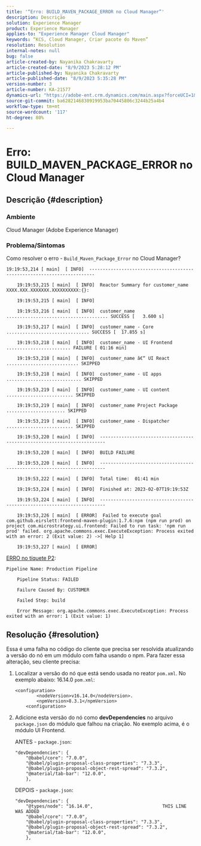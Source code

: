 ```yaml
---
title: '“Erro: BUILD_MAVEN_PACKAGE_ERROR no Cloud Manager”'
description: Descrição
solution: Experience Manager
product: Experience Manager
applies-to: "Experience Manager Cloud Manager"
keywords: “KCS, Cloud Manager, Criar pacote do Maven”
resolution: Resolution
internal-notes: null
bug: false
article-created-by: Nayanika Chakravarty
article-created-date: "8/9/2023 5:28:12 PM"
article-published-by: Nayanika Chakravarty
article-published-date: "8/9/2023 5:35:28 PM"
version-number: 3
article-number: KA-21577
dynamics-url: "https://adobe-ent.crm.dynamics.com/main.aspx?forceUCI=1&pagetype=entityrecord&etn=knowledgearticle&id=362efd18-da36-ee11-bdf4-6045bd006b4b"
source-git-commit: ba6282146830919953ba70445806c3244b25a4b4
workflow-type: tm+mt
source-wordcount: '117'
ht-degree: 80%

---
```


# Erro: BUILD_MAVEN_PACKAGE_ERROR no Cloud Manager

## Descrição {#description}


### Ambiente

Cloud Manager (Adobe Experience Manager)

### Problema/Sintomas

Como resolver o erro - `Build_Maven_Package_Error` no Cloud Manager?


```
19:19:53,214 [ main]  [ INFO]  ------------------------------------------------------------------------

    19:19:53,215 [ main]  [ INFO]  Reactor Summary for customer_name XXXX.XXX.XXXXXXX.XXXXXXXXXX:{}:

    19:19:53,215 [ main]  [ INFO] 

    19:19:53,216 [ main]  [ INFO]  customer_name ...................................... SUCCESS [   3.600 s] 

    19:19:53,217 [ main]  [ INFO]  customer_name - Core ............................... SUCCESS [  17.855 s] 

    19:19:53,218 [ main]  [ INFO]  customer_name - UI Frontend ........................ FAILURE [ 01:16 min] 

    19:19:53,218 [ main]  [ INFO]  customer_name â€“ UI React ........................... SKIPPED

    19:19:53,218 [ main]  [ INFO]  customer_name - UI apps ............................ SKIPPED

    19:19:53,219 [ main]  [ INFO]  customer_name - UI content ......................... SKIPPED

    19:19:53,219 [ main]  [ INFO]  customer_name Project Package ...................... SKIPPED

    19:19:53,219 [ main]  [ INFO]  customer_name - Dispatcher ......................... SKIPPED

    19:19:53,220 [ main]  [ INFO]  ------------------------------------------------------------------------

    19:19:53,220 [ main]  [ INFO]  BUILD FAILURE

    19:19:53,220 [ main]  [ INFO]  ------------------------------------------------------------------------

    19:19:53,222 [ main]  [ INFO]  Total time:  01:41 min

    19:19:53,224 [ main]  [ INFO]  Finished at: 2023-02-07T19:19:53Z

    19:19:53,224 [ main]  [ INFO]  ------------------------------------------------------------------------

    19:19:53,226 [ main]  [ ERROR]  Failed to execute goal com.github.eirslett:frontend-maven-plugin:1.7.6:npm (npm run prod) on project com.microstrategy.ui.frontend: Failed to run task: 'npm run prod' failed. org.apache.commons.exec.ExecuteException: Process exited with an error: 2 (Exit value: 2) ->[ Help 1] 

    19:19:53,227 [ main]  [ ERROR]
```


<u>ERRO no tíquete P2</u>:


```
Pipeline Name: Production Pipeline

    Pipeline Status: FAILED

    Failure Caused By: CUSTOMER

    Failed Step: build

    Error Message: org.apache.commons.exec.ExecuteException: Process exited with an error: 1 (Exit value: 1)
```



## Resolução {#resolution}


Essa é uma falha no código do cliente que precisa ser resolvida atualizando a versão do nó em um módulo com falha usando o npm. Para fazer essa alteração, seu cliente precisa:

1. Localizar a versão do nó que está sendo usada no reator `pom.xml`. No exemplo abaixo: 16.14.0 `pom.xml`:<br>

   ```
   <configuration>
           <nodeVersion>v16.14.0</nodeVersion>. 
           <npmVersion>8.3.1</npmVersion>
       <configuration>
   ```


2. Adicione esta versão do nó como <b>devDependencies</b> no arquivo `package.json` do módulo que falhou na criação. No exemplo acima, é o módulo UI Frontend.


   ANTES - `package.json`:


   ```
   "devDependencies": {
       "@babel/core": "7.0.0",
       "@babel/plugin-proposal-class-properties": "7.3.3",
       "@babel/plugin-proposal-object-rest-spread": "7.3.2",
       "@material/tab-bar": "12.0.0",
       },
   ```




   DEPOIS - `package.json`:


   ```
   "devDependencies": {
       "@types/node": "16.14.0",                          THIS LINE WAS ADDED
       "@babel/core": "7.0.0",
       "@babel/plugin-proposal-class-properties": "7.3.3",
       "@babel/plugin-proposal-object-rest-spread": "7.3.2",
       "@material/tab-bar": "12.0.0",
       },
   ```

